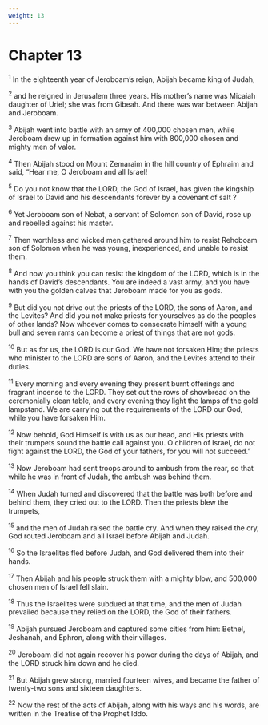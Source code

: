 ```yaml
---
weight: 13
---
```


# Chapter 13

<sup>1</sup> In the eighteenth year of Jeroboam’s reign, Abijah became king of Judah, 

<sup>2</sup> and he reigned in Jerusalem three years. His mother’s name was Micaiah daughter of Uriel; she was from Gibeah. And there was war between Abijah and Jeroboam. 

<sup>3</sup> Abijah went into battle with an army of 400,000 chosen men, while Jeroboam drew up in formation against him with 800,000 chosen and mighty men of valor. 

<sup>4</sup> Then Abijah stood on Mount Zemaraim in the hill country of Ephraim and said, “Hear me, O Jeroboam and all Israel! 

<sup>5</sup> Do you not know that the LORD, the God of Israel, has given the kingship of Israel to David and his descendants forever by a covenant of salt ? 

<sup>6</sup> Yet Jeroboam son of Nebat, a servant of Solomon son of David, rose up and rebelled against his master. 

<sup>7</sup> Then worthless and wicked men gathered around him to resist Rehoboam son of Solomon when he was young, inexperienced, and unable to resist them. 

<sup>8</sup> And now you think you can resist the kingdom of the LORD, which is in the hands of David’s descendants. You are indeed a vast army, and you have with you the golden calves that Jeroboam made for you as gods. 

<sup>9</sup> But did you not drive out the priests of the LORD, the sons of Aaron, and the Levites? And did you not make priests for yourselves as do the peoples of other lands? Now whoever comes to consecrate himself with a young bull and seven rams can become a priest of things that are not gods. 

<sup>10</sup> But as for us, the LORD is our God. We have not forsaken Him; the priests who minister to the LORD are sons of Aaron, and the Levites attend to their duties. 

<sup>11</sup> Every morning and every evening they present burnt offerings and fragrant incense to the LORD. They set out the rows of showbread on the ceremonially clean table, and every evening they light the lamps of the gold lampstand. We are carrying out the requirements of the LORD our God, while you have forsaken Him. 

<sup>12</sup> Now behold, God Himself is with us as our head, and His priests with their trumpets sound the battle call against you. O children of Israel, do not fight against the LORD, the God of your fathers, for you will not succeed.” 

<sup>13</sup> Now Jeroboam had sent troops around to ambush from the rear, so that while he was in front of Judah, the ambush was behind them. 

<sup>14</sup> When Judah turned and discovered that the battle was both before and behind them, they cried out to the LORD. Then the priests blew the trumpets, 

<sup>15</sup> and the men of Judah raised the battle cry. And when they raised the cry, God routed Jeroboam and all Israel before Abijah and Judah. 

<sup>16</sup> So the Israelites fled before Judah, and God delivered them into their hands. 

<sup>17</sup> Then Abijah and his people struck them with a mighty blow, and 500,000 chosen men of Israel fell slain. 

<sup>18</sup> Thus the Israelites were subdued at that time, and the men of Judah prevailed because they relied on the LORD, the God of their fathers. 

<sup>19</sup> Abijah pursued Jeroboam and captured some cities from him: Bethel, Jeshanah, and Ephron, along with their villages. 

<sup>20</sup> Jeroboam did not again recover his power during the days of Abijah, and the LORD struck him down and he died. 

<sup>21</sup> But Abijah grew strong, married fourteen wives, and became the father of twenty-two sons and sixteen daughters. 

<sup>22</sup> Now the rest of the acts of Abijah, along with his ways and his words, are written in the Treatise of the Prophet Iddo. 


